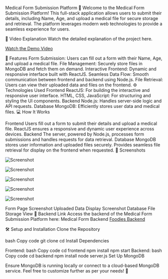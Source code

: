 Medical Form Submission Platform 📄
Welcome to the Medical Form Submission Platform! This full-stack application allows users to submit their details, including Name, Age, and upload a medical file for secure storage and retrieval. The platform leverages modern web technologies to provide a seamless experience for users.

🎥 Video Explanation
Watch the detailed explanation of the project here.

[Watch the Demo Video](https://drive.google.com/file/d/1x1Mx_BnOusDa875OR8bdUOqV1XwqqBIe/view?usp=sharing)


🚀 Features
Form Submission: Users can fill out a form with their Name, Age, and upload a medical file.
File Management: Securely store files in MongoDB and fetch them on demand.
Interactive Frontend: Dynamic and responsive interface built with ReactJS.
Seamless Data Flow: Smooth communication between frontend and backend using Node.js.
File Retrieval: Users can view their uploaded data and files on the frontend.
⚙️ Technologies Used
Frontend
ReactJS: For building the interactive and responsive user interface.
HTML, CSS, JavaScript: For structuring and styling the UI components.
Backend
Node.js: Handles server-side logic and API requests.
Database
MongoDB: Efficiently stores user data and medical files.
💻 How It Works

Frontend
Users fill out a form to submit their details and upload a medical file.
ReactJS ensures a responsive and dynamic user experience across devices.
Backend
The server, powered by Node.js, processes form submissions and handles requests for data retrieval.
Database
MongoDB stores user information and uploaded files securely.
Provides seamless file retrieval for display on the frontend when requested.
📸 Screenshots

![Screenshot](https://github.com/ARMAN8910/Oralens-LLC-Assignment-FrontEnd/blob/afd933569140ac2b4764ab9979e74165ee7e907c/p1.png)

![Screenshot](https://github.com/ARMAN8910/Oralens-LLC-Assignment-FrontEnd/blob/afd933569140ac2b4764ab9979e74165ee7e907c/p2%20(2).png)

![Screenshot](https://github.com/ARMAN8910/Oralens-LLC-Assignment-FrontEnd/blob/afd933569140ac2b4764ab9979e74165ee7e907c/p3%20(2).png)

![Screenshot](https://github.com/ARMAN8910/Oralens-LLC-Assignment-FrontEnd/blob/afd933569140ac2b4764ab9979e74165ee7e907c/p4%20(2).png)

![Screenshot](https://github.com/ARMAN8910/Oralens-LLC-Assignment-FrontEnd/blob/afd933569140ac2b4764ab9979e74165ee7e907c/p5.png)

Form Page Screenshot
Uploaded Data Display Screenshot
Database File Storage View
🔗 Backend Link
Access the backend of the Medical Form Submission Platform here: Medical Form Backend 
[Foodies Backend](https://github.com/ARMAN8910/Oralens-LLC-Assignment-Backend-)

🛠️ Setup and Installation
Clone the Repository

bash
Copy code
git clone <repository-link>
cd <project-folder>
Install Dependencies

Frontend:
bash
Copy code
cd frontend
npm install
npm start
Backend:
bash
Copy code
cd backend
npm install
node server.js
Set Up MongoDB

Ensure MongoDB is running locally or connect to a cloud-based MongoDB service.
Feel free to customize further as per your needs! 🚀

